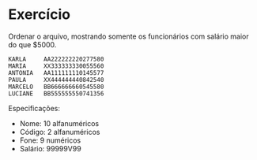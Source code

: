 # Exercício

Ordenar o arquivo, mostrando somente os funcionários com salário maior do que $5000.

```
KARLA     AA222222220277580
MARIA     XX333333330055560
ANTONIA   AA111111110145577
PAULA     XX444444440842540
MARCELO   BB666666660545580
LUCIANE   BB555555550741356
```

Especificações:

- Nome: 10 alfanuméricos
- Código: 2 alfanuméricos
- Fone: 9 numéricos
- Salário: 99999V99